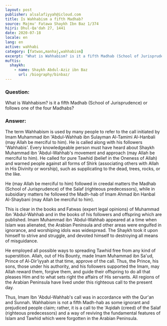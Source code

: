 ```yaml
---
layout: post
publisher: alsalafiyyah@icloud.com
title: Is Wahhabism a fifth Madhab?
source: Majmu' Fatawa Shaykh Ibn Baz 1/374
hijri: Dhul-Qa'dah 27, 1441
date: 2020-07-18
locale: en
lang: en
active: wahhabi
category: [fatwas,manhaj,wahhabism]
excerpt: "What is Wahhabism? is it a fifth Madhab (School of Jurisprudence) or follows one of the four Madhabs?"
muftis:
  shaykh: 
    - name: Shaykh Abdul-Aziz ibn Baz
      url: /biography/binbaz/
---
```


### Question:
What is Wahhabism? is it a fifth Madhab (School of Jurisprudence) or follows one of the four Madhabs?

### Answer:
The term Wahhabism is used by many people to refer to the call initiated by Imam Muhammad ibn 'Abdul-Wahhab ibn Sulayman Al-Tamimi Al-Hanbali (may Allah be merciful to him). He is called along with his followers 'Wahhabis'. Every knowledgeable person must have heard about Shaykh Muhammad ibn 'Abdul-Wahhab's movement and approach (may Allah be merciful to him). He called for pure Tawhid (belief in the Oneness of Allah) and warned people against all forms of Shirk (associating others with Allah in His Divinity or worship), such as supplicating to the dead, trees, rocks, or the like. 

He (may Allah be merciful to him) followed in creedal matters the Madhab (School of Jurisprudence) of the Salaf (righteous predecessors), while in subsidiary matters he followed the Madh-hab of Imam Ahmad ibn Hanbal Al-Shaybani (may Allah be merciful to him). 

This is clear in the books and Fatwas (expert legal opinions) of Muhammad ibn 'Abdul-Wahhab and in the books of his followers and offspring which are published. Imam Muhammad ibn 'Abdul-Wahhab appeared at a time when Islam was alienated, the Arabian Peninsula and other areas were engulfed in ignorance, and worshiping idols was widespread. The Shaykh took it upon himself to strive and struggle, and devoted himself to destroying all means of misguidance.

He employed all possible ways to spreading Tawhid free from any kind of superstition. Allah, out of His Bounty, made Imam Muhammad ibn Sa'ud, Prince of Al-Dir'iyyah at that time, approve of the call. Thus, the Prince, his sons, those under his authority, and his followers supported the Imam, may Allah reward them, forgive them, and guide their offspring to do all that pleases Him and to what sets right the affairs of His servants. All regions of the Arabian Peninsula have lived under this righteous call to the present day. 

Thus, Imam Ibn 'Abdul-Wahhab's call was in accordance with the Qur'an and Sunnah. Wahhabism is not a fifth Madh-hab as some ignorant and prejudiced people claim; rather, it is a call to the 'Aqidah (creed) of the Salaf (righteous predecessors) and a way of reviving the fundamental features of Islam and Tawhid which were forgotten in the Arabian Peninsula.
